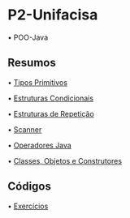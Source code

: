 # P2-Unifacisa

• POO-Java

## Resumos

• [Tipos Primitivos](Conteúdos/ResumoTiposPrimitivos.md)

• [Estruturas Condicionais](Conteúdos/ResumoEstruturasCondicionaisJava.md)

• [Estruturas de Repetição](Conteúdos/ResumoEstruturasRepetição.md)

• [Scanner](Conteúdos/ResumoScanner.md)

• [Operadores Java](Conteúdos/ResumoOperadoresJava.md)

• [Classes, Objetos e Construtores](Conteúdos/ResumoClassesObjetosConstrutores.md)

## Códigos

• [Exercícios](Códigos/)

